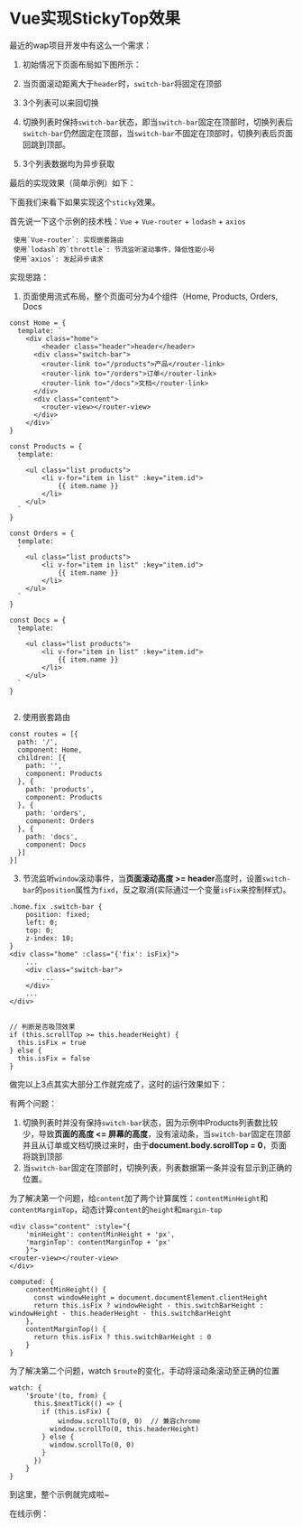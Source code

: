 # Vue实现StickyTop效果

最近的wap项目开发中有这么一个需求：

1. 初始情况下页面布局如下图所示：

2. 当页面滚动距离大于`header`时，`switch-bar`将固定在顶部

3. 3个列表可以来回切换

4. 切换列表时保持`switch-bar`状态，即当`switch-bar`固定在顶部时，切换列表后`switch-bar`仍然固定在顶部，当`switch-bar`不固定在顶部时，切换列表后页面回跳到顶部。

5. 3个列表数据均为异步获取

最后的实现效果（简单示例）如下：


下面我们来看下如果实现这个`sticky`效果。

首先说一下这个示例的技术栈：`Vue` + `Vue-router` + `lodash` + `axios`

   ```
    使用`Vue-router`: 实现嵌套路由
    使用`lodash`的`throttle`: 节流监听滚动事件，降低性能小号
    使用`axios`: 发起异步请求
   ```

实现思路：

1. 页面使用流式布局，整个页面可分为4个组件（Home, Products, Orders, Docs

```
const Home = {
  template: `
  	<div class="home">
    	<header class="header">header</header>
      <div class="switch-bar">
        <router-link to="/products">产品</router-link>
        <router-link to="/orders">订单</router-link>
        <router-link to="/docs">文档</router-link>
      </div>
      <div class="content">
      	<router-view></router-view>
      </div>
	</div>`
}  

const Products = {
  template: 
  `
  	<ul class="list products">
  		<li v-for="item in list" :key="item.id">
  			{{ item.name }}
  		</li>
  	</ul>
  `
}

const Orders = {
  template: 
  `
  	<ul class="list products">
  		<li v-for="item in list" :key="item.id">
  			{{ item.name }}
  		</li>
  	</ul>
  `
}

const Docs = {
  template: 
  `
  	<ul class="list products">
  		<li v-for="item in list" :key="item.id">
  			{{ item.name }}
  		</li>
  	</ul>
  `
}
	  
```

2. 使用嵌套路由

```
const routes = [{
  path: '/',
  component: Home,
  children: [{
    path: '',
    component: Products
  }, {
    path: 'products',
    component: Products
  }, {
    path: 'orders',
    component: Orders
  }, {
    path: 'docs',
    component: Docs
  }]
}]
```

	
3. 节流监听`window`滚动事件，当**页面滚动高度 >= header**高度时，设置`switch-bar`的`position`属性为`fixd`，反之取消(实际通过一个变量`isFix`来控制样式)。

```
.home.fix .switch-bar {
	position: fixed;
	left: 0;
	top: 0;
	z-index: 10;
}
<div class="home" :class="{'fix': isFix}">
	...
	<div class="switch-bar">
		...
	</div>
	...
</div>


// 判断是否吸顶效果
if (this.scrollTop >= this.headerHeight) {
  this.isFix = true
} else {
  this.isFix = false
}
```

做完以上3点其实大部分工作就完成了，这时的运行效果如下：

有两个问题：

1. 切换列表时并没有保持`switch-bar`状态，因为示例中Products列表数比较少，导致**页面的高度 <= 屏幕的高度**，没有滚动条，当`switch-bar`固定在顶部并且从订单或文档切换过来时，由于**document.body.scrollTop = 0**，页面将跳到顶部
2. 当`switch-bar`固定在顶部时，切换列表，列表数据第一条并没有显示到正确的位置。

为了解决第一个问题，给`content`加了两个计算属性：`contentMinHeight`和`contentMarginTop`，动态计算`content`的`height`和`margin-top`

```
<div class="content" :style="{
    'minHeight': contentMinHeight + 'px',
    'marginTop': contentMarginTop + 'px'
    }">
<router-view></router-view>
</div>

computed: {
	contentMinHeight() {
	  const windowHeight = document.documentElement.clientHeight
	  return this.isFix ? windowHeight - this.switchBarHeight : windowHeight - this.headerHeight - this.switchBarHeight
	},
	contentMarginTop() {
	  return this.isFix ? this.switchBarHeight : 0
	}
}
```

为了解决第二个问题，watch `$route`的变化，手动将滚动条滚动至正确的位置

```
watch: {
	'$route'(to, from) {
	  this.$nextTick(() => {
	    if (this.isFix) {
	    	window.scrollTo(0, 0)  // 兼容chrome
	      window.scrollTo(0, this.headerHeight)
	    } else {
	      window.scrollTo(0, 0)
	    }
	  })
	}
}
```

到这里，整个示例就完成啦~

在线示例：

<script async src="//jsfiddle.net/hysunny/yvzyp4kk/2/embed/"></script>



